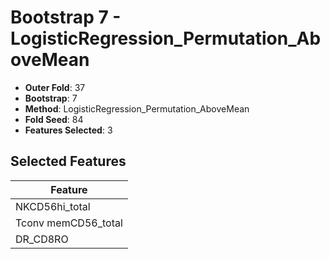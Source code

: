 # Bootstrap 7 - LogisticRegression_Permutation_AboveMean

- **Outer Fold**: 37
- **Bootstrap**: 7
- **Method**: LogisticRegression_Permutation_AboveMean
- **Fold Seed**: 84
- **Features Selected**: 3

## Selected Features

| Feature |
|---------|
| NKCD56hi_total |
| Tconv memCD56_total |
| DR_CD8RO |
